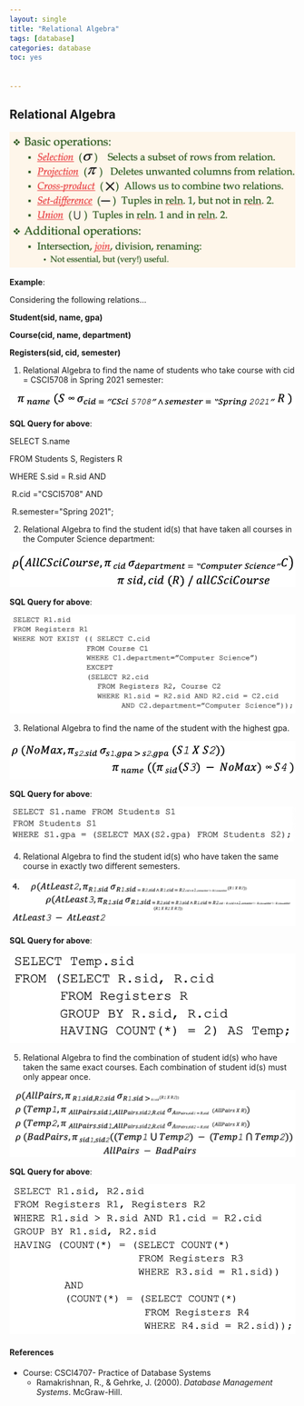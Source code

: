```yaml
---
layout: single
title: "Relational Algebra"
tags: [database]
categories: database
toc: yes


---
```


## Relational Algebra

![image-20211218055501407](/assets/images/image-20211218055501407.png)

**Example**:

Considering the following relations...

**Student(sid, name, gpa)** 

**Course(cid, name, department)** 

**Registers(sid, cid, semester)**

1. Relational Algebra to find the name of students who take course with cid = CSCI5708 in Spring 2021 semester:

![image-20211218063817351](/assets/images/image-20211218063817351.png)

**SQL Query for above**:

SELECT S.name

FROM Students S, Registers R

WHERE S.sid = R.sid AND

​		R.cid ="CSCI5708" AND 

​		R.semester="Spring 2021";

2. Relational Algebra to find the student id(s) that have taken all courses in the Computer Science department:

![image-20211218065359702](/assets/images/image-20211218065359702.png)

**SQL Query for above**:

![image-20211218070916830](/assets/images/image-20211218070916830.png)

3. Relational Algebra to find the name of the student with the highest gpa. 

![image-20211218065434476](/assets/images/image-20211218065434476.png)

**SQL Query for above**:

![image-20211218070942546](/assets/images/image-20211218070942546.png)

4. Relational Algebra to find the student id(s) who have taken the same course in exactly two different semesters. 

![image-20211218065454254](/assets/images/image-20211218065454254.png)

**SQL Query for above**:

![image-20211218071004413](/assets/images/image-20211218071004413.png)

5. Relational Algebra to find  the  combination  of  student  id(s)  who  have  taken  the  same  exact  courses.  Each combination of student id(s) must only appear once.

![image-20211218065514216](/assets/images/image-20211218065514216.png)

**SQL Query for above**:

![image-20211218071025715](/assets/images/image-20211218071025715.png)

#### References

- Course: CSCI4707- Practice of Database Systems
  - Ramakrishnan, R., & Gehrke, J. (2000). *Database Management Systems*. McGraw-Hill. 


